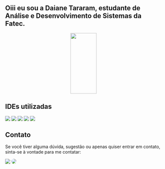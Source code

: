 
## Oiii eu sou a Daiane Tararam, estudante de Análise e Desenvolvimento de Sistemas da Fatec.

<div align="center">  
  <img width="41%" height="195px" src="https://github-readme-stats.vercel.app/api/top-langs/?username=daianetararam&layout=compact&hide_border=true&title_color=ff91a4&text_color=ff91a4&bg_color=0d1117" />
</div>


##

## IDEs utilizadas

<img src="https://img.shields.io/badge/apache%20netbeans-1B6AC6?style=for-the-badge&logo=apache%20netbeans%20IDE&logoColor=white" target="_blank"></a>
<img src="https://img.shields.io/badge/Eclipse-2C2255?style=for-the-badge&logo=eclipse&logoColor=white" target="_blank"></a>
<img src="https://img.shields.io/badge/IntelliJ_IDEA-000000.svg?style=for-the-badge&logo=intellij-idea&logoColor=white" target="_blank"></a>
<img src="https://img.shields.io/badge/PyCharm-000000.svg?&style=for-the-badge&logo=PyCharm&logoColor=white" target="_blank"></a>
<img src="https://img.shields.io/badge/Visual_Studio_Code-0078D4?style=for-the-badge&logo=visual%20studio%20code&logoColor=white"></a>


## Contato

Se você tiver alguma dúvida, sugestão ou apenas quiser entrar em contato, sinta-se à vontade para me contatar:

<a href = "mailto:tararamdaiane@gmail.com"> <img src="https://img.shields.io/badge/-Gmail-%23333?style=for-the-badge&logo=gmail&logoColor=white" target="_blank"></a>
<a href="https://www.linkedin.com/in/daianetararam/" target="_blank"><img src="https://img.shields.io/badge/-LinkedIn-%230077B5?style=for-the-badge&logo=linkedin&logoColor=white" style="border-radius: 30px" target="_blank"></a> 
 </div>
